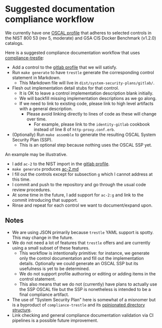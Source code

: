# Suggested documentation compliance workflow

We currently have one [OSCAL profile](./profiles/gitlab/profile.json) that adheres to selected controls in the NIST 800 53 (rev 5, moderate) and GSA CIS Docker Benchmark (v1.2.0) catalogs.

Here is a suggested compliance documentation workflow that uses [compliance-trestle](https://github.com/IBM/compliance-trestle):

- Add a control to the [gitlab profile](./profiles/gitlab/profile.json) that we will satisfy.
- Run `make generate` to have `trestle` generate the corresponding control statement in Markdown.
  - This Markdown file will live in `dist/system-security-plans/gitlab/`.
- Flesh out implementation detail stubs for that control.
  - It is OK to leave a control implementation description blank initially.
  - We will backfill missing implementation descriptions as we go along.
  - If we need to link to existing code, please link to high level artifacts with a general description.
    - Please avoid linking directly to lines of code as these will change over time.
      - For example, please link to the `identity-gitlab` cookbook instead of line 8 of `http-proxy.conf.erb`.
- (Optionally) Run `make assemble` to generate the resulting OSCAL System Security Plan (SSP).
  - This is an optional step because nothing uses the OSCAL SSP yet.

An example may be illustrative.

- I add `ac-2` to the NIST import in the [gitlab profile](./profiles/gitlab/profile.json).
- `make generate` produces [ac-2.md](./dist/system-security-plans/gitlab/ac-2.md)
- I fill out the controls except for subsection `g` which I cannot address at this time.
- I commit and push to the repository and go through the usual code review procedures.
- At some time in the future, I add support for `ac-2:g` and link to the commit introducing that support.
- Rinse and repeat for each control we want to document/expand upon.

## Notes

- We are using JSON primarily because `trestle` YAML support is spotty. This may change in the future.
- We do not need a lot of features that `trestle` offers and are currently using a small subset of these features.
  - This workflow is intentionally primitive: for instance, we generate only the control documentation and fill out the implementation details. Optionally we could generate an OSCAL SSP but its usefulness is yet to be determined.
  - We do not support profile authoring or editing or adding items in the control statement.
  - This also means that we do not (currently) have plans to actually use the SSP OSCAL file but the SSP is nonetheless is intended to be a final compliance artifact.
- The use of "System Security Plan" here is somewhat of a misnomer but is a byproduct of `compliance-trestle` and its [opinionated directory structure](https://ibm.github.io/compliance-trestle/cli/#opinionated-directory-structure).
- Link checking and general compliance documentation validation via CI pipelines is a possible future improvement.
